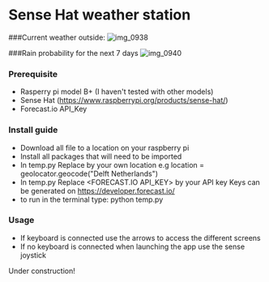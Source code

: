 # Sense Hat weather station

###Current weather outside:
![img_0938](https://cloud.githubusercontent.com/assets/6000156/12142690/6ae4e69a-b47a-11e5-9653-fe9bfbc8411f.JPG)

###Rain probability for the next 7 days
![img_0940](https://cloud.githubusercontent.com/assets/6000156/12142693/712976c4-b47a-11e5-95b9-f5f7eb97479c.JPG)

### Prerequisite
- Rasperry pi model B+ (I haven't tested with other models)
- Sense Hat (https://www.raspberrypi.org/products/sense-hat/)
- Forecast.io API_Key

### Install guide
- Download all file to a location on your raspberry pi
- Install all packages that will need to be imported
- In temp.py Replace <CITY COUNTRY> by your own location 
  e.g location = geolocator.geocode("Delft Netherlands")
- In temp.py Replace <FORECAST.IO API_KEY> by your API key
  Keys can be generated on https://developer.forecast.io/
- to run in the terminal type: python temp.py 

### Usage
- If keyboard is connected use the arrows to access the different screens
- If no keyboard is connected when launching the app use the sense joystick

Under construction!
